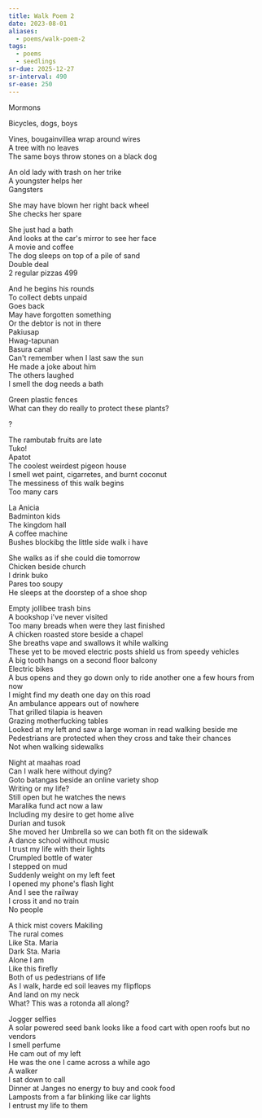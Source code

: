 ```yaml
---
title: Walk Poem 2
date: 2023-08-01
aliases:
  - poems/walk-poem-2
tags:
  - poems
  - seedlings
sr-due: 2025-12-27
sr-interval: 490
sr-ease: 250
---
```

Mormons  

Bicycles, dogs, boys  

Vines, bougainvillea wrap around wires  
A tree with no leaves  
The same boys throw stones on a black dog  

An old lady with trash on her trike  
A youngster helps her  
Gangsters  

She may have blown her right back wheel  
She checks her spare  

She just had a bath  
And looks at the car's mirror to see her face  
A movie and coffee  
The dog sleeps on top of a pile of sand  
Double deal  
2 regular pizzas 499  

And he begins his rounds  
To collect debts unpaid  
Goes back  
May have forgotten something  
Or the debtor is not in there  
Pakiusap  
Hwag-tapunan  
Basura canal  
Can't remember when I last saw the sun  
He made a joke about him  
The others laughed  
I smell the dog needs a bath  

Green plastic fences  
What can they do really to protect these plants?  

?  

The rambutab fruits are late  
Tuko!  
Apatot  
The coolest weirdest pigeon house  
I smell wet paint, cigarretes, and burnt coconut  
The messiness of this walk begins  
Too many cars  

La Anicia  
Badminton kids  
The kingdom hall  
A coffee machine  
Bushes blockibg the little side walk i have  

She walks as if she could die tomorrow  
Chicken beside church  
I drink buko  
Pares too soupy  
He sleeps at the doorstep of a shoe shop  

Empty jollibee trash bins  
A bookshop i've never visited  
Too many breads when were they last finished  
A chicken roasted store beside a chapel  
She breaths vape and swallows it while walking  
These yet to be moved electric posts shield us from speedy vehicles  
A big tooth hangs on a second floor balcony  
Electric bikes  
A bus opens and they go down only to ride another one a few hours from now  
I might find my death one day on this road  
An ambulance appears out of nowhere  
That grilled tilapia is heaven  
Grazing motherfucking tables  
Looked at my left and saw a large woman in read walking beside me  
Pedestrians are protected when they cross and take their chances  
Not when walking sidewalks  

Night at maahas road  
Can I walk here without dying?  
Goto batangas beside an online variety shop  
Writing or my life?  
Still open but he watches the news  
Maralika fund act now a law  
Including my desire to get home alive  
Durian and tusok  
She moved her Umbrella so we can both fit on the sidewalk  
A dance school without music  
I trust my life with their lights  
Crumpled bottle of water  
I stepped on mud  
Suddenly weight on my left feet  
I opened my phone's flash light  
And I see the railway  
I cross it and no train  
No people  

A thick mist covers Makiling  
The rural comes  
Like Sta. Maria  
Dark Sta. Maria  
Alone I am  
Like this firefly  
Both of us pedestrians of life  
As I walk, harde ed soil leaves my flipflops  
And land on my neck  
What? This was a rotonda all along?  

Jogger selfies  
A solar powered seed bank looks like a food cart with open roofs   but no vendors  
I smell perfume  
He cam out of my left  
He was the one I came across a while ago  
A walker  
I sat down to call  
Dinner at Janges no energy to buy and cook food  
Lamposts from a far blinking like car lights  
I entrust my life to them  
